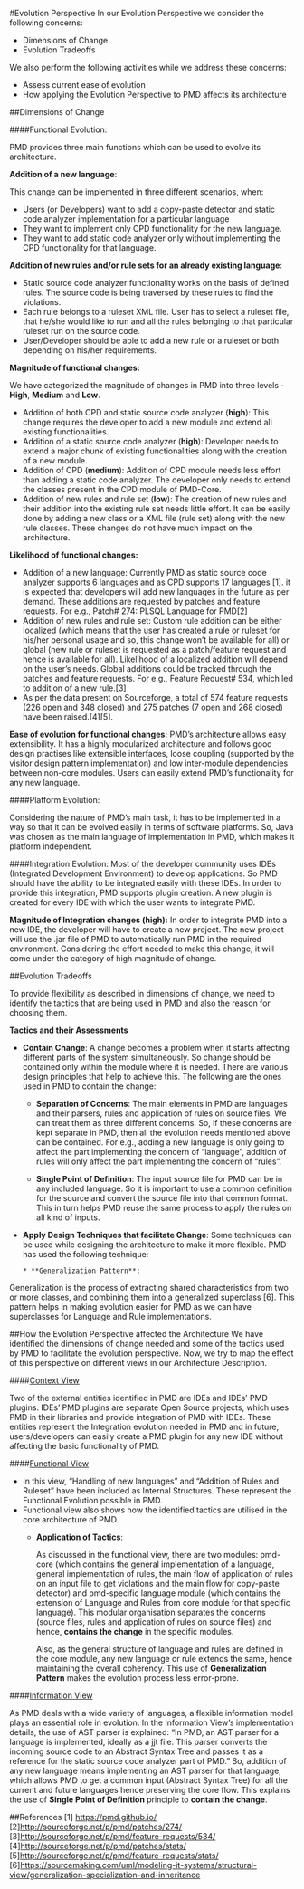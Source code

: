 #Evolution Perspective
In our Evolution Perspective we consider the following concerns:

* Dimensions of Change
* Evolution Tradeoffs

We also perform the following activities while we address these concerns:

* Assess current ease of evolution
* How applying the Evolution Perspective to PMD affects its architecture

##Dimensions of Change

####Functional Evolution:

PMD provides three main functions which can be used to evolve its architecture. 

**Addition of a new language**: 

This change can be implemented in three different scenarios, when:
* Users (or Developers) want to add a copy-paste detector and static code analyzer implementation for a particular language
* They want to implement only CPD functionality for the new language.
* They want to add static code analyzer only without implementing the CPD functionality for that language. 
		
**Addition of new rules and/or rule sets for an already existing language**:

* Static source code analyzer functionality works on the basis of defined rules. The source code is being traversed by these rules to find the violations.
* Each rule belongs to a ruleset XML file. User has to select a ruleset file, that he/she would like to run and all the rules belonging to that particular ruleset run on the source code.
* User/Developer should be able to add a new rule or a ruleset or both depending on his/her requirements.
	
**Magnitude of functional changes:**

We have categorized the magnitude of changes in PMD into three levels - **High**, **Medium** and **Low**. 

* Addition of both CPD and static source code analyzer (**high**): This change requires the developer to add a new module and extend all existing functionalities.
* Addition of a static source code analyzer (**high**): Developer needs to extend a major chunk of existing functionalities along with the creation of a new module. 
* Addition of CPD (**medium**): Addition of CPD module needs less effort than adding a static code analyzer. The developer only needs to extend the classes present in the CPD module of PMD-Core.
* Addition of new rules and rule set (**low**): The creation of new rules and their addition into the existing rule set needs little effort. It can be easily done by adding a new class or a XML file (rule set) along with the new rule classes. These changes do not have much impact on the architecture.

**Likelihood of functional changes:**

* Addition of a new language: Currently PMD as static source code analyzer supports 6 languages and as CPD supports 17 languages [1]. it is expected that developers will add new languages in the future as per demand. These additions are requested by patches and feature requests. For e.g., Patch# 274: PLSQL Language for PMD[2]
* Addition of new rules and rule set: Custom rule addition can be either localized (which means that the user has created a rule or ruleset for his/her personal usage and so, this change won’t be available for all) or global (new rule or ruleset is requested as a patch/feature request and hence is available for all). Likelihood of a localized addition will depend on the user’s needs.  Global additions could be tracked through the patches and feature requests. For e.g., Feature Request# 534, which led to addition of a new rule.[3]
* As per the data present on Sourceforge, a total of 574 feature requests (226 open and 348 closed) and 275 patches (7 open and 268 closed) have been raised.[4][5].

**Ease of evolution for functional changes:**
PMD’s architecture allows easy extensibility. It has a highly modularized architecture and follows good design practises like extensible interfaces, loose coupling (supported by the visitor design pattern implementation) and low inter-module dependencies between non-core modules. Users can easily extend PMD’s functionality for any new language. 

####Platform Evolution:

Considering the nature of PMD’s main task, it has to be implemented in a way so that it can be evolved easily in terms of software platforms. So, Java was chosen as the main language of implementation in PMD, which makes it platform independent.

####Integration Evolution:
Most of the developer community uses IDEs (Integrated Development Environment) to develop applications. So PMD should have the ability to be integrated easily with these IDEs. In order to provide this integration, PMD supports plugin creation. A new plugin is created for every IDE with which the user wants to integrate PMD.

**Magnitude of Integration changes (high):**
In order to integrate PMD into a new IDE, the developer will have to create a new project. The new project will use the .jar file of PMD to automatically run PMD in the required environment. Considering the effort needed to make this change, it will come under the category of high magnitude of change.
		
##Evolution Tradeoffs

To provide flexibility as described in dimensions of change, we need to identify the tactics that are being used in PMD and also the reason for choosing them.

**Tactics and their Assessments**

* **Contain Change**: 
A change becomes a problem when it starts affecting different parts of the system simultaneously. So change should be contained only within the module where it is needed. There are various design principles that help to achieve this. The following are the ones used in PMD to contain the change:

	* **Separation of Concerns**: 
The main elements in PMD are languages and their parsers, rules and application of rules on source files. We can treat them as three different concerns. So, if these concerns are kept separate in PMD, then all the evolution needs mentioned above can be contained. For e.g., adding a new language is only going to affect the part implementing the concern of “language”, addition of rules will only affect the part implementing the concern of “rules”.

	* **Single Point of Definition**:
The input source file for PMD can be in any included language. So it is important to use a common definition for the source and convert the source file into that common format. This in turn helps PMD reuse the same process to apply the rules on all kind of inputs.

* **Apply Design Techniques that facilitate Change**: Some techniques can be used while designing the architecture to make it more flexible. PMD has used the following technique:
	
	  * **Generalization Pattern**:
Generalization is the process of extracting shared characteristics from two or more classes, and combining them into a generalized superclass [6]. This pattern helps in making evolution easier for PMD as we can have superclasses for Language and Rule implementations.

##How the Evolution Perspective affected the Architecture
We have identified the dimensions of change needed and some of the tactics used by PMD to facilitate the evolution perspective. Now, we try to map the effect of this perspective on different views in our Architecture Description.

####[Context View](https://github.com/McGillCOMP529F2015/PMD/blob/master/Milestone1/m1-contextv1.1.md)
	
Two of the external entities identified in PMD are IDEs and IDEs’ PMD plugins. IDEs’ PMD plugins are separate Open Source projects, which uses PMD in their libraries and provide integration of PMD with IDEs. These entities represent the Integration evolution needed in PMD and in future, users/developers can easily create a PMD plugin for any new IDE without affecting the basic functionality of PMD.

####[Functional View](https://github.com/McGillCOMP529F2015/PMD/blob/master/Milestone3/m3-functional.md)

* In this view, “Handling of new languages” and “Addition of Rules and Ruleset” have been included as Internal Structures. These represent the Functional Evolution possible in PMD.
* Functional view also shows how the identified tactics are utilised in the core architecture of PMD.
  * **Application of Tactics**:

      As discussed in the functional view, there are two modules: pmd-core (which contains the general implementation of a language, general implementation of rules, the main flow of application of rules on an input file to get violations and the main flow for copy-paste detector) and pmd-specific language module (which contains the extension of Language and Rules from core module for that specific language). This modular organisation separates the concerns (source files, rules and application of rules on source files) and hence, **contains the change** in the specific modules. 

      Also, as the general structure of language and rules are defined in the core module, any new language or rule extends the same, hence maintaining the overall coherency. This use of **Generalization Pattern** makes the evolution process less error-prone.

####[Information View](https://github.com/McGillCOMP529F2015/PMD/blob/master/Milestone2/m2-information.md)
	
As PMD deals with a wide variety of languages, a flexible information model plays an essential role in evolution. In the Information View’s implementation details, the use of AST parser is explained: “In PMD, an AST parser for a language is implemented, ideally as a jjt file. This parser converts the incoming source code to an Abstract Syntax Tree and passes it as a reference for the static source code analyzer part of PMD.” So, addition of any new language means implementing an AST parser for that language, which allows PMD to get a common input (Abstract Syntax Tree) for all the current and future languages hence preserving the core flow. This explains the use of **Single Point of Definition** principle to **contain the change**.

##References
[1] https://pmd.github.io/
[2]http://sourceforge.net/p/pmd/patches/274/
[3]http://sourceforge.net/p/pmd/feature-requests/534/
[4]http://sourceforge.net/p/pmd/patches/stats/
[5]http://sourceforge.net/p/pmd/feature-requests/stats/
[6]https://sourcemaking.com/uml/modeling-it-systems/structural-view/generalization-specialization-and-inheritance
